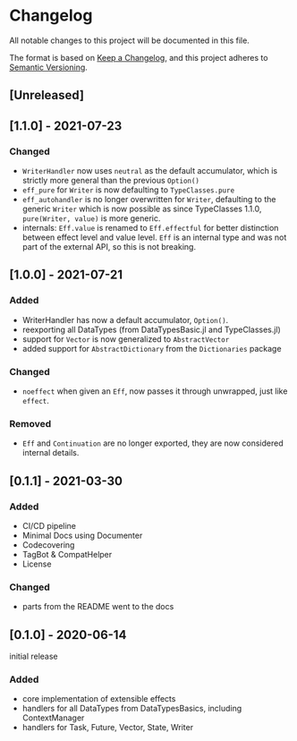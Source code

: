 # Changelog
All notable changes to this project will be documented in this file.

The format is based on [Keep a Changelog](https://keepachangelog.com/en/1.0.0/),
and this project adheres to [Semantic Versioning](https://semver.org/spec/v2.0.0.html).

## [Unreleased]

## [1.1.0] - 2021-07-23
### Changed
* `WriterHandler` now uses `neutral` as the default accumulator, which is strictly more general than the previous `Option()`
* `eff_pure` for `Writer` is now defaulting to `TypeClasses.pure`
* `eff_autohandler` is no longer overwritten for `Writer`, defaulting to the generic `Writer` which is now possible as since TypeClasses 1.1.0, `pure(Writer, value)` is more generic.
* internals: `Eff.value` is renamed to `Eff.effectful` for better distinction between effect level and value level. `Eff` is an internal type and was not part of the external API, so this is not breaking. 

## [1.0.0] - 2021-07-21
### Added
* WriterHandler has now a default accumulator, `Option()`.
* reexporting all DataTypes (from DataTypesBasic.jl and TypeClasses.jl)
* support for `Vector` is now generalized to `AbstractVector`
* added support for `AbstractDictionary` from the `Dictionaries` package 

### Changed
* `noeffect` when given an `Eff`, now passes it through unwrapped, just like `effect`.

### Removed
* `Eff` and `Continuation` are no longer exported, they are now considered internal details.

## [0.1.1] - 2021-03-30
### Added
* CI/CD pipeline
* Minimal Docs using Documenter
* Codecovering
* TagBot & CompatHelper
* License

### Changed
* parts from the README went to the docs

## [0.1.0] - 2020-06-14
initial release

### Added
* core implementation of extensible effects
* handlers for all DataTypes from DataTypesBasics, including ContextManager
* handlers for Task, Future, Vector, State, Writer
